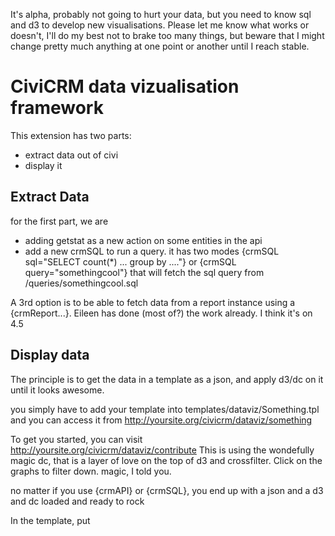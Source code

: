 It's alpha, probably not going to hurt your data, but you need to know sql and d3 to develop new visualisations. Please let me know what works or doesn't, I'll do my best not to brake too many things, but beware that I might change pretty much anything at one point or another until I reach stable.

CiviCRM data vizualisation framework
===========================

This extension has two parts:
- extract data out of civi
- display it


Extract Data
-------------

for the first part, we are 
- adding getstat as a new action on some entities in the api
- add a new crmSQL to run a query. it has two modes
{crmSQL sql="SELECT count(*) ... group by ...."}
or 
{crmSQL query="somethingcool"}
that will fetch the sql query from /queries/somethingcool.sql

A 3rd option is to be able to fetch data from a report instance using a {crmReport...}. Eileen has done (most of?) the work already. I think it's on 4.5 

Display data
-----------

The principle is to get the data in a template as a json, and apply d3/dc on it until it looks awesome.

you simply have to add your template into templates/dataviz/Something.tpl
and you can access it from http://yoursite.org/civicrm/dataviz/something

To get you started, you can visit http://yoursite.org/civicrm/dataviz/contribute 
This is using the wondefully magic dc, that is a layer of love on the top of d3 and crossfilter. 
Click on the graphs to filter down. magic, I told you.

no matter if you use {crmAPI} or {crmSQL}, you end up with a json and a d3 and dc loaded and ready to rock

In the template, put

   <div id="theplacetograph"></div>
   <script>
     var mydata={crmAPI or crmSQL};
    {literal}
    d3("#theplacetograph").selectAll(...).data(mydata.values).domagic(...);
    
    
You have a "work in progress" few templates, the most interesting one is probably either the dashboard or /civicrm/dataviz/contribute

You can already create a new dataviz extension, write a templates/dataviz/Magic.tpl, visit civicrm/dataviz/magic and, well, whatever magic you want.

I love you
-------
xavier made this. You can find me in civicrm forum, [@eucampaign](http://twitter.com/eucampaign) or in the dc mailing group. Be warned, d3 is awesome, but the learning curve is steep. Worthwhile, the view at the top is beautiful. or so I've been told, I haven't reached it yet.
